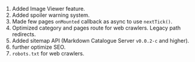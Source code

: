 1. Added Image Viewer feature.
2. Added spoiler warning system.
3. Made few pages `onMounted` callback as async to use `nextTick()`.
4. Optimized category and pages route for web crawlers. Legacy path redirects.
5. Added sitemap API (Markdown Catalogue Server `v0.0.2-c` and higher).
6. further optimize SEO.
7. `robots.txt` for web crawlers.
